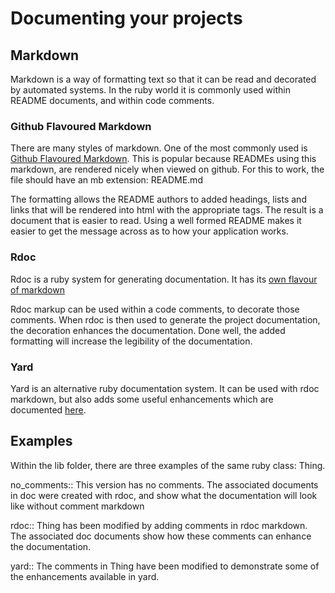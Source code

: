 Documenting your projects
=========================

Markdown
--------

Markdown is a way of formatting text so that it can be read and decorated by
automated systems. In the ruby world it is commonly used within README
documents, and within code comments.

### Github Flavoured Markdown

There are many styles of markdown. One of the most commonly used is [Github
Flavoured Markdown](https://guides.github.com/features/mastering-markdown/).
This is popular because READMEs using this markdown, are rendered nicely when
viewed on github. For this to work, the file should have an mb extension: README.md

The formatting allows the README authors to added headings, lists and links
that will be rendered into html with the appropriate tags. The result is a
document that is easier to read. Using a well formed README makes it easier to
get the message across as to how your application works.

### Rdoc

Rdoc is a ruby system for generating documentation. It has its [own flavour of
markdown](http://www.mikeperham.com/2010/12/16/using-rdoc/)

Rdoc markup can be used within a code comments, to decorate those comments. When
rdoc is then used to generate the project documentation, the decoration enhances
the documentation. Done well, the added formatting will increase the legibility
of the documentation.

### Yard

Yard is an alternative ruby documentation system. It can be used with rdoc markdown,
but also adds some useful enhancements which are documented
[here](http://rubydoc.info/gems/yard/file/docs/GettingStarted.md).

Examples
--------

Within the lib folder, there are three examples of the same ruby class: Thing.

no_comments:: This version has no comments. The associated documents in doc were
    created with rdoc, and show what the documentation will look like without
    comment markdown

rdoc:: Thing has been modified by adding comments in rdoc markdown. The associated
    doc documents show how these comments can enhance the documentation.

yard:: The comments in Thing have been modified to demonstrate some of the
    enhancements available in yard.